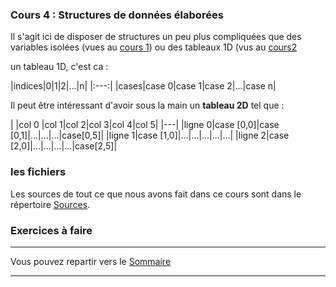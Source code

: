 ### Cours 4 : Structures de données élaborées

Il s'agit ici de disposer de structures un peu plus compliquées que
des variables isolées (vues au [cours 1](01_cours1.md))
ou des tableaux 1D (vus au [cours2](02_cours2.md)

un tableau 1D, c'est ca :

|indices|0|1|2|...|n|
|:---:|
|cases|case 0|case 1|case 2|...|case n|

Il peut être intéressant d'avoir sous la main un **tableau 2D** tel que :

| |col 0 |col 1|col 2|col 3|col 4|col 5|
|---|
|ligne 0|case [0,0]|case [0,1]|...|...|...|case[0,5]|
|ligne 1|case [1,0]|...|...|...|...|...|
|ligne 2|case [2,0]|...|...|...|...|case[2,5]|

### les fichiers
Les sources de tout ce que nous avons fait dans ce cours sont dans le répertoire [Sources](../Sources/).

### Exercices à faire

___
Vous pouvez repartir vers le [Sommaire](99_sommaire.md)
___
